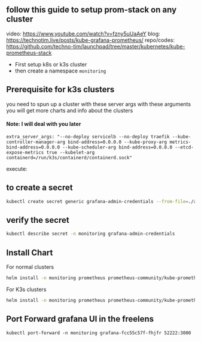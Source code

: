 ## follow this guide to setup prom-stack on any cluster
video: https://www.youtube.com/watch?v=fzny5uUaAeY
blog: https://technotim.live/posts/kube-grafana-prometheus/
repo/codes: https://github.com/techno-tim/launchpad/tree/master/kubernetes/kube-prometheus-stack


- First setup k8s or k3s cluster
- then create a namespace `monitoring`

## Prerequisite for k3s clusters
you need to spun up a cluster with these server args
with these arguments you will get more charts and info about the clusters
#### Note: I will deal with you later

```
extra_server_args: "--no-deploy servicelb --no-deploy traefik --kube-controller-manager-arg bind-address=0.0.0.0 --kube-proxy-arg metrics-bind-address=0.0.0.0 --kube-scheduler-arg bind-address=0.0.0.0 --etcd-expose-metrics true --kubelet-arg containerd=/run/k3s/containerd/containerd.sock"
```

execute: 
## to create a secret

```sh
kubectl create secret generic grafana-admin-credentials --from-file=./admin-user --from-file=admin-password -n monitoring
``` 

## verify the secret
```sh
kubectl describe secret -n monitoring grafana-admin-credentials
```

## Install Chart 
For normal clusters
```sh 
helm install -n monitoring prometheus prometheus-community/kube-prometheus-stack -f values.yaml
```

For K3s clusters
```sh 
helm install -n monitoring prometheus prometheus-community/kube-prometheus-stack -f k3s-values.yaml
```

## Port Forward grafana UI in the freelens 
```
kubectl port-forward -n monitoring grafana-fcc55c57f-fhjfr 52222:3000
```
